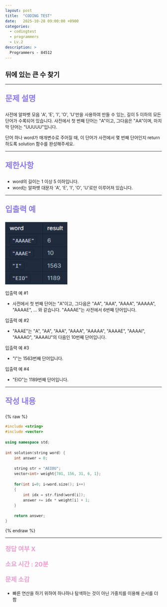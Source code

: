 ```yaml
---
layout: post
title:  "CODING TEST"
date:   2025-10-28 09:00:00 +0900
categories:
  - codingtest
  - programmers
  - Lv.2
description: >
  Programmers - 84512
---
```

## 뒤에 있는 큰 수 찾기

---

<p style = "color:#8f7cee; font-size:25px; font-weight:bold">
문제 설명
</p>

사전에 알파벳 모음 'A', 'E', 'I', 'O', 'U'만을 사용하여 만들 수 있는, 길이 5 이하의 모든 단어가 수록되어 있습니다. 사전에서 첫 번째 단어는 "A"이고, 그다음은 "AA"이며, 마지막 단어는 "UUUUU"입니다.

단어 하나 word가 매개변수로 주어질 때, 이 단어가 사전에서 몇 번째 단어인지 return 하도록 solution 함수를 완성해주세요.

---

<p style = "color:#8f7cee; font-size:25px; font-weight:bold">
제한사항
</p>

- word의 길이는 1 이상 5 이하입니다.
- word는 알파벳 대문자 'A', 'E', 'I', 'O', 'U'로만 이루어져 있습니다.

---

<p style = "color:#8f7cee; font-size:25px; font-weight:bold">
입출력 예
</p>

<img src = "/assets/img/codingtest/84512.png" width = "200" height = "200">

입출력 예 #1
- 사전에서 첫 번째 단어는 "A"이고, 그다음은 "AA", "AAA", "AAAA", "AAAAA", "AAAAE", ... 와 같습니다. "AAAAE"는 사전에서 6번째 단어입니다.

입출력 예 #2
- "AAAE"는 "A", "AA", "AAA", "AAAA", "AAAAA", "AAAAE", "AAAAI", "AAAAO", "AAAAU"의 다음인 10번째 단어입니다.

입출력 예 #3
- "I"는 1563번째 단어입니다.

입출력 예 #4
- "EIO"는 1189번째 단어입니다.

---

<p style = "color:#8f7cee; font-size:25px; font-weight:bold">
작성 내용
</p>

{% raw %}
```cpp
#include <string>
#include <vector>

using namespace std;

int solution(string word) {
    int answer = 0;
    
    string str = "AEIOU";
    vector<int> weight{781, 156, 31, 6, 1};
    
    for(int i=0; i<word.size(); i++)
    {
        int idx = str.find(word[i]);
        answer += idx * weight[i] + 1;
    }
    
    return answer;
}
```
{% endraw %}

---

<p style = "color:#ed9ece; font-size:20px; font-weight:bold">
정답 여부 X
</p>

<p style = "color:#ed9ece; font-size:20px; font-weight:bold">
소요 시간 : 20분
</p>

<p style = "color:#ed9ece; font-size:20px; font-weight:bold">
문제 소감
</p>

- 빠른 연산을 하기 위하여 하나하나 탐색하는 것이 아닌 가중치를 이용해 순서를 더함